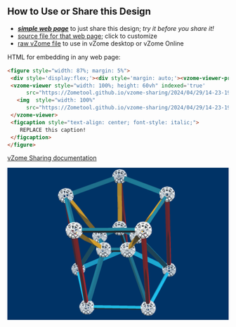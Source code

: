 
## How to Use or Share this Design

 - [***simple web page***](<https://Zometool.github.io/vzome-sharing/2024/04/29/14-23-19-Pumpkin/>) to just share this design; *try it before you share it!*
 - [source file for that web page](<https://github.com/Zometool/vzome-sharing/edit/main/2024/04/29/14-23-19-Pumpkin/index.md>); click to customize
 - [raw vZome file](<https://raw.githubusercontent.com/Zometool/vzome-sharing/main/2024/04/29/14-23-19-Pumpkin/Pumpkin.vZome>) to use in vZome desktop or vZome Online
 
 HTML for embedding in any web page:
 ```html
<figure style="width: 87%; margin: 5%">
  <div style='display:flex;'><div style='margin: auto;'><vzome-viewer-previous label='prev step'></vzome-viewer-previous><vzome-viewer-next label='next step'></vzome-viewer-next></div></div>
  <vzome-viewer style="width: 100%; height: 60vh" indexed='true'
       src="https://Zometool.github.io/vzome-sharing/2024/04/29/14-23-19-Pumpkin/Pumpkin.vZome" >
    <img  style="width: 100%"
       src="https://Zometool.github.io/vzome-sharing/2024/04/29/14-23-19-Pumpkin/Pumpkin.png" >
  </vzome-viewer>
  <figcaption style="text-align: center; font-style: italic;">
     REPLACE this caption!
  </figcaption>
</figure>

 ```

[vZome Sharing documentation](https://vzome.github.io/vzome/sharing.html#how-it-works)

![Image](<Pumpkin.png>)

